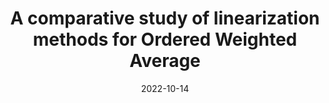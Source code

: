 ---
title: "A comparative study of linearization methods for Ordered Weighted Average"
collection: publications
permalink: /publication/2022-10-14-paper3
type: conf
date: 2022-10-14
venue: 'International Workshop on Resilient Networks Design and Modeling, Sep 2022, Compiegne, France'
paperurl: 'https://hal.archives-ouvertes.fr/hal-03814753'
---